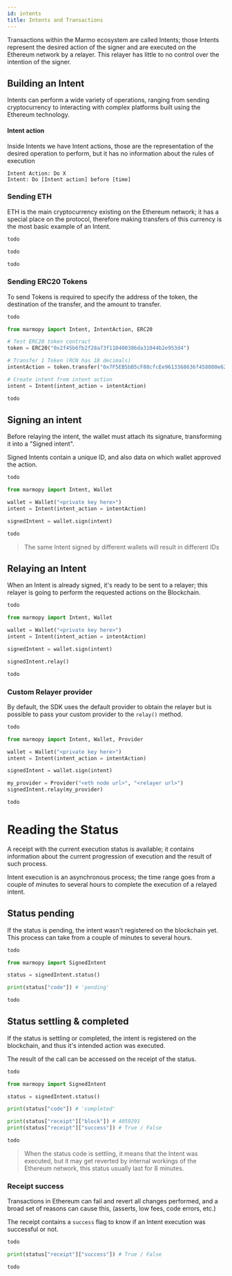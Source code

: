 ```yaml
---
id: intents
title: Intents and Transactions
---
```


Transactions within the Marmo ecosystem are called Intents; those Intents represent the desired action of the signer and are executed on the Ethereum network by a relayer. This relayer has little to no control over the intention of the signer.

## Building an Intent

Intents can perform a wide variety of operations, ranging from sending cryptocurrency to interacting with complex platforms built using the 
Ethereum technology.

#### Intent action

Inside Intents we have Intent actions, those are the representation of the desired operation to perform, but it has no information about the rules of execution

```
Intent Action: Do X
Intent: Do [Intent action] before [time]
```

### Sending ETH

ETH is the main cryptocurrency existing on the Ethereum network; it has a special place on the protocol, therefore making transfers of this currency is the most basic example of an Intent.

<!--DOCUSAURUS_CODE_TABS-->
<!--JavaScript-->
```js
todo
```
<!--Python-->
```python
todo
```
<!--Java-->
```java
todo
```
<!--END_DOCUSAURUS_CODE_TABS-->


### Sending ERC20 Tokens

To send Tokens is required to specify the address of the token, the destination of the transfer, and the amount to transfer. 

<!--DOCUSAURUS_CODE_TABS-->
<!--JavaScript-->
```js
todo
```
<!--Python-->
```python
from marmopy import Intent, IntentAction, ERC20

# Test ERC20 token contract 
token = ERC20("0x2f45b6fb2f28a73f110400386da31044b2e953d4")

# Transfer 1 Token (RCN has 18 decimals)
intentAction = token.transfer("0x7F5EB5bB5cF88cfcEe9613368636f458800e62CB", 10 ** 18)

# Create intent from intent action
intent = Intent(intent_action = intentAction)
```
<!--Java-->
```java
todo
```
<!--END_DOCUSAURUS_CODE_TABS-->

## Signing an intent

Before relaying the intent, the wallet must attach its signature, transforming it into a "Signed intent".

Signed Intents contain a unique ID, and also data on which wallet approved the action.

<!--DOCUSAURUS_CODE_TABS-->
<!--JavaScript-->
```js
todo
```
<!--Python-->
```python
from marmopy import Intent, Wallet

wallet = Wallet("<private key here>")
intent = Intent(intent_action = intentAction)

signedIntent = wallet.sign(intent)
```
<!--Java-->
```java
todo
```
<!--END_DOCUSAURUS_CODE_TABS-->

> The same Intent signed by different wallets will result in different IDs

## Relaying an Intent

When an Intent is already signed, it's ready to be sent to a relayer; this relayer is going to perform the requested actions on the Blockchain.

<!--DOCUSAURUS_CODE_TABS-->
<!--JavaScript-->
```js
todo
```
<!--Python-->
```python
from marmopy import Intent, Wallet

wallet = Wallet("<private key here>")
intent = Intent(intent_action = intentAction)

signedIntent = wallet.sign(intent)

signedIntent.relay()
```
<!--Java-->
```java
todo
```
<!--END_DOCUSAURUS_CODE_TABS-->

### Custom Relayer provider

By default, the SDK uses the default provider to obtain the relayer but is possible to pass your custom provider to the `relay()` method. 

<!--DOCUSAURUS_CODE_TABS-->
<!--JavaScript-->
```js
todo
```
<!--Python-->
```python
from marmopy import Intent, Wallet, Provider

wallet = Wallet("<private key here>")
intent = Intent(intent_action = intentAction)

signedIntent = wallet.sign(intent)

my_provider = Provider("<eth node url>", "<relayer url>")
signedIntent.relay(my_provider)
```
<!--Java-->
```java
todo
```
<!--END_DOCUSAURUS_CODE_TABS-->

# Reading the Status

A receipt with the current execution status is available; it contains information about the current progression of execution and the result of such process.

Intent execution is an asynchronous process; the time range goes from a couple of minutes to several hours to complete the execution of a relayed intent.

## Status pending

If the status is pending, the intent wasn't registered on the blockchain yet. This process can take from a couple of minutes to several hours.

<!--DOCUSAURUS_CODE_TABS-->
<!--JavaScript-->
```js
todo
```
<!--Python-->
```python
from marmopy import SignedIntent

status = signedIntent.status()

print(status["code"]) # 'pending'
```
<!--Java-->
```java
todo
```
<!--END_DOCUSAURUS_CODE_TABS-->

## Status settling & completed

If the status is settling or completed, the intent is registered on the blockchain, and thus it's intended action was executed.

The result of the call can be accessed on the receipt of the status.

<!--DOCUSAURUS_CODE_TABS-->
<!--JavaScript-->
```js
todo
```
<!--Python-->
```python
from marmopy import SignedIntent

status = signedIntent.status()

print(status["code"]) # 'completed'

print(status["receipt"]["block"]) # 4059291
print(status["receipt"]["success"]) # True / False
```
<!--Java-->
```java
todo
```
<!--END_DOCUSAURUS_CODE_TABS-->
> When the status code is settling, it means that the Intent was executed, but it may get reverted by internal workings of the Ethereum network, this status usually last for 8 minutes.
### Receipt success

Transactions in Ethereum can fail and revert all changes performed, and a broad set of reasons can cause this, (asserts, low fees, code errors, etc.)

The receipt contains a `success` flag to know if an Intent execution was successful or not.

<!--DOCUSAURUS_CODE_TABS-->
<!--JavaScript-->
```js
todo
```
<!--Python-->
```python
print(status["receipt"]["success"]) # True / False
```
<!--Java-->
```java
todo
```
<!--END_DOCUSAURUS_CODE_TABS-->